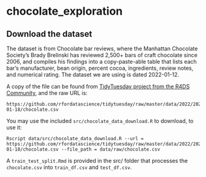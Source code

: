 # chocolate_exploration

## Download the dataset

The dataset is from Chocolate bar reviews, where the Manhattan Chocolate Society’s Brady Brelinski has reviewed 2,500+ bars of craft chocolate since 2006, and compiles his findings into a copy-paste-able table that lists each bar’s manufacturer, bean origin, percent cocoa, ingredients, review notes, and numerical rating. The dataset we are using is dated 2022-01-12.

A copy of the file can be found from [TidyTuesday project from the R4DS Community](https://github.com/rfordatascience/tidytuesday), and the raw URL is:

```
https://github.com/rfordatascience/tidytuesday/raw/master/data/2022/2022-01-18/chocolate.csv
```

You may use the included `src/chocolate_data_download.R` to download, to use it:

```
Rscript data/src/chocolate_data_download.R --url = https://github.com/rfordatascience/tidytuesday/raw/master/data/2022/2022-01-18/chocolate.csv --file_path = data/raw/chocolate.csv
```

A `train_test_split.Rmd` is provided in the src/ folder that processes the `chocolate.csv` into `train_df.csv` and `test_df.csv`.

